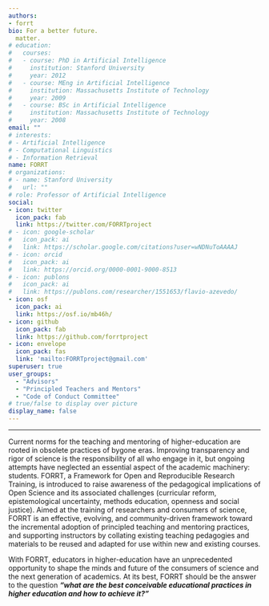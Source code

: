 ```yaml
---
authors:
- forrt
bio: For a better future.
  matter.
# education:
#   courses:
#   - course: PhD in Artificial Intelligence
#     institution: Stanford University
#     year: 2012
#   - course: MEng in Artificial Intelligence
#     institution: Massachusetts Institute of Technology
#     year: 2009
#   - course: BSc in Artificial Intelligence
#     institution: Massachusetts Institute of Technology
#     year: 2008
email: ""
# interests:
# - Artificial Intelligence
# - Computational Linguistics
# - Information Retrieval
name: FORRT
# organizations:
# - name: Stanford University
#   url: ""
# role: Professor of Artificial Intelligence
social:
- icon: twitter
  icon_pack: fab
  link: https://twitter.com/FORRTproject
# - icon: google-scholar
#   icon_pack: ai
#   link: https://scholar.google.com/citations?user=wNDNuToAAAAJ
# - icon: orcid
#   icon_pack: ai
#   link: https://orcid.org/0000-0001-9000-8513
# - icon: publons
#   icon_pack: ai
#   link: https://publons.com/researcher/1551653/flavio-azevedo/
- icon: osf
  icon_pack: ai
  link: https://osf.io/mb46h/
- icon: github
  icon_pack: fab
  link: https://github.com/forrtproject
- icon: envelope
  icon_pack: fas
  link: 'mailto:FORRTproject@gmail.com' 
superuser: true
user_groups:
  - "Advisors"
  - "Principled Teachers and Mentors"
  - "Code of Conduct Committee"
# true/false to display over picture
display_name: false
---
```


***
Current norms for the teaching and mentoring of higher-education are rooted in obsolete practices of bygone eras. Improving transparency and rigor of science is the responsibility of all who engage in it, but ongoing attempts have neglected an essential aspect of the academic machinery: students. FORRT, a Framework for Open and Reproducible Research Training, is introduced to raise awareness of the pedagogical implications of Open Science and its associated challenges (curricular reform, epistemological uncertainty, methods education, openness and social justice). Aimed at the training of researchers and consumers of science, FORRT is an effective, evolving, and community-driven framework toward the incremental adoption of principled teaching and mentoring practices, and supporting instructors by collating existing teaching pedagogies and materials to be reused and adapted for use within new and existing courses. 

With FORRT, educators in higher-education have an unprecedented opportunity to shape the minds and future of the consumers of science and the next generation of academics. At its best, FORRT should be the answer to the question ***“what are the best conceivable educational practices in higher education and how to achieve it?”***